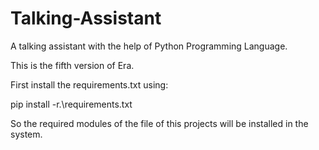 # Talking-Assistant
A talking assistant with the help of Python Programming Language.

This is the fifth version of Era.

First install the requirements.txt using:

pip install -r.\requirements.txt

So the required modules of the file of this projects will be installed in the system.
